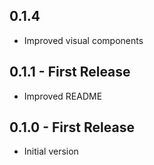 ## 0.1.4
* Improved visual components

## 0.1.1 - First Release
* Improved README

## 0.1.0 - First Release
* Initial version
